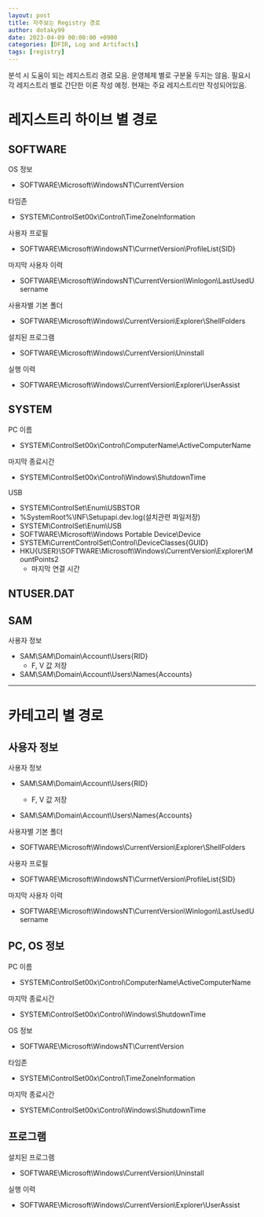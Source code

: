 ```yaml
---
layout: post
title: 자주보는 Registry 경로
author: dotaky99
date: 2023-04-09 00:00:00 +0900
categories: [DFIR, Log and Artifacts]
tags: [registry]
---
```


분석 시 도움이 되는 레지스트리 경로 모음. 운영체제 별로 구분울 두지는 않음. 필요시 각 레지스트리 별로 간단한 이론 작성 예정.
현재는 주요 레지스트리만 작성되어있음.

# 레지스트리 하이브 별 경로
## SOFTWARE
OS 정보
- SOFTWARE\Microsoft\WindowsNT\CurrentVersion

타임존
- SYSTEM\ControlSet00x\Control\TimeZoneInformation

사용자 프로필
- SOFTWARE\Microsoft\WindowsNT\CurrnetVersion\ProfileList\{SID}

마지막 사용자 이력
- SOFTWARE\Microsoft\WindowsNT\CurrentVersion\Winlogon\LastUsedUsername

사용자별 기본 폴더
- SOFTWARE\Microsoft\Windows\CurrentVersion\Explorer\ShellFolders

설치된 프로그램
- SOFTWARE\Microsoft\Windows\CurrentVersion\Uninstall

실행 이력
- SOFTWARE\Microsoft\Windows\CurrentVersion\Explorer\UserAssist

## SYSTEM
PC 이름
- SYSTEM\ControlSet00x\Control\ComputerName\ActiveComputerName
 
마지막 종료시간
- SYSTEM\ControlSet00x\Control\Windows\ShutdownTime

USB
- SYSTEM\ControlSet\Enum\USBSTOR
- %SystemRoot%\INF\Setupapi.dev.log(설치관련 파일저장)
- SYSTEM\ControlSet\Enum\USB
- SOFTWARE\Microsoft\Windows Portable Device\Device
- SYSTEM\CurrentControlSet\Control\DeviceClasses\{GUID}
- HKU\{USER}\SOFTWARE\Microsoft\Windows\CurrentVersion\Explorer\MountPoints2
  - 마지막 연결 시간

## NTUSER.DAT



## SAM
사용자 정보
- SAM\SAM\Domain\Account\Users\{RID}
  - F, V 값 저장
- SAM\SAM\Domain\Account\Users\Names\{Accounts}

---
# 카테고리 별 경로
## 사용자 정보
사용자 정보
- SAM\SAM\Domain\Account\Users\{RID}
  - F, V 값 저장

- SAM\SAM\Domain\Account\Users\Names\{Accounts}

사용자별 기본 폴더
- SOFTWARE\Microsoft\Windows\CurrentVersion\Explorer\ShellFolders

사용자 프로필
- SOFTWARE\Microsoft\WindowsNT\CurrnetVersion\ProfileList\{SID}

마지막 사용자 이력
- SOFTWARE\Microsoft\WindowsNT\CurrentVersion\Winlogon\LastUsedUsername
  
## PC, OS 정보
PC 이름
- SYSTEM\ControlSet00x\Control\ComputerName\ActiveComputerName

마지막 종료시간
- SYSTEM\ControlSet00x\Control\Windows\ShutdownTime

OS 정보
- SOFTWARE\Microsoft\WindowsNT\CurrentVersion

타임존
- SYSTEM\ControlSet00x\Control\TimeZoneInformation

마지막 종료시간
- SYSTEM\ControlSet00x\Control\Windows\ShutdownTime

## 프로그램
설치된 프로그램
- SOFTWARE\Microsoft\Windows\CurrentVersion\Uninstall

실행 이력
- SOFTWARE\Microsoft\Windows\CurrentVersion\Explorer\UserAssist
